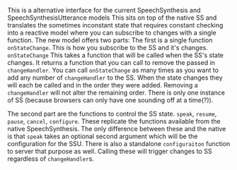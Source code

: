 This is a alternative interface for the current SpeechSynthesis and SpeechSynthesisUtterance models
This sits on top of the native SS and translates the sometimes inconstant state that requires constant checking into a reactive model where you can subscribe to changes with a single function.
The new model offers two parts:
The first is a single function `onStateChange`. This is how you subscribe to the SS and it's changes.
`onStateChange` This takes a function that will be called when the SS's state changes. It returns a function that you can call to remove the passed in `changeHandler`. You can call `onStateChange` as many times as you want to add any number of `changeHandler` to the SS. When the state changes they will each be called and in the order they were added. Removing a `changeHandler` will not alter the remaining order.
There is only one instance of SS (because browsers can only have one sounding off at a time(?)).

The second part are the functions to control the SS state. `speak`, `resume`, `pause`, `cancel`, `configure`.
These replicate the functions available from the native SpeechSynthesis.
The only difference between these and the native is that `speak` takes an optional second argument which will be the configuration for the SSU.
There is also a standalone `configuraiton` function to server that purpose as well. Calling these will trigger changes to SS regardless of `changeHandler`s.
